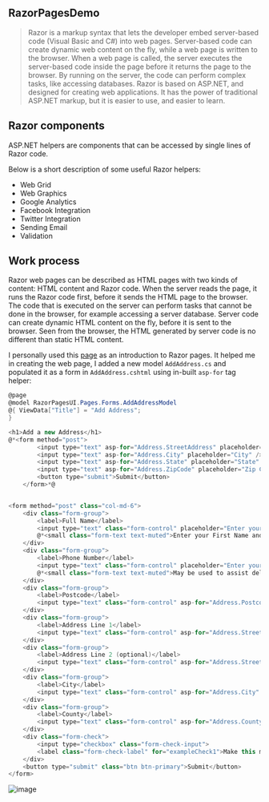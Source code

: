 ## RazorPagesDemo

> Razor is a markup syntax that lets the developer embed server-based code (Visual Basic and C#) into web pages. Server-based code can create dynamic web content on the fly, while a web page is written to the browser. When a web page is called, the server executes the server-based code inside the page before it returns the page to the browser. By running on the server, the code can perform complex tasks, like accessing databases. Razor is based on ASP.NET, and designed for creating web applications. It has the power of traditional ASP.NET markup, but it is easier to use, and easier to learn.

## Razor components

ASP.NET helpers are components that can be accessed by single lines of Razor code.

Below is a short description of some useful Razor helpers:

* Web Grid
* Web Graphics
* Google Analytics
* Facebook Integration
* Twitter Integration
* Sending Email
* Validation

## Work process

Razor web pages can be described as HTML pages with two kinds of content: HTML content and Razor code. When the server reads the page, it runs the Razor code first, before it sends the HTML page to the browser. The code that is executed on the server can perform tasks that cannot be done in the browser, for example accessing a server database. Server code can create dynamic HTML content on the fly, before it is sent to the browser. Seen from the browser, the HTML generated by server code is no different than static HTML content.

I personally used this [page](https://docs.microsoft.com/en-us/aspnet/core/tutorials/razor-pages/razor-pages-start?view=aspnetcore-6.0&tabs=visual-studio) as an introduction to Razor pages. It helped me in creating the web page, I added a new model `AddAddress.cs` and populated it as a form in `AddAddress.cshtml` using in-built `asp-for` tag helper:

```c#
@page
@model RazorPagesUI.Pages.Forms.AddAddressModel
@{ ViewData["Title"] = "Add Address";
}

<h1>Add a new Address</h1>
@*<form method="post">
        <input type="text" asp-for="Address.StreetAddress" placeholder="Street Address" />
        <input type="text" asp-for="Address.City" placeholder="City" />
        <input type="text" asp-for="Address.State" placeholder="State" />
        <input type="text" asp-for="Address.ZipCode" placeholder="Zip Code" />
        <button type="submit">Submit</button>
    </form>*@


<form method="post" class="col-md-6">
    <div class="form-group">
        <label>Full Name</label>
        <input type="text" class="form-control" placeholder="Enter your name" />
        @*<small class="form-text text-muted">Enter your First Name and Second Name</small>*@
    </div>
    <div class="form-group">
        <label>Phone Number</label>
        <input type="text" class="form-control" placeholder="Enter your phone number" />
        @*<small class="form-text text-muted">May be used to assist delivery</small>*@
    </div>
    <div class="form-group">
        <label>Postcode</label>
        <input type="text" class="form-control" asp-for="Address.Postcode" placeholder="Enter your area postcode" />
    </div>
    <div class="form-group">
        <label>Address Line 1</label>
        <input type="text" class="form-control" asp-for="Address.StreetAddress1" placeholder="Enter your street name" />
    </div>
    <div class="form-group">
        <label>Address Line 2 (optional)</label>
        <input type="text" class="form-control" asp-for="Address.StreetAddress2" placeholder="Optional area name" />
    </div>
    <div class="form-group">
        <label>City</label>
        <input type="text" class="form-control" asp-for="Address.City" placeholder="Enter your city" />
    </div>
    <div class="form-group">
        <label>County</label>
        <input type="text" class="form-control" asp-for="Address.County" placeholder="Enter the county name" />
    </div>
    <div class="form-check">
        <input type="checkbox" class="form-check-input">
        <label class="form-check-label" for="exampleCheck1">Make this my default address</label>
    </div>
    <button type="submit" class="btn btn-primary">Submit</button>
</form>
```

![image](https://user-images.githubusercontent.com/104713435/184509328-a355b4b8-51b7-43c3-b051-c9d4d37fd8c3.png)

